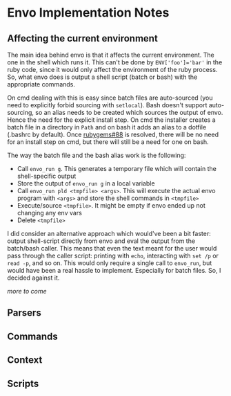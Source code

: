 # Envo Implementation Notes

## Affecting the current environment

The main idea behind envo is that it affects the current environment. The one in the shell which runs it. This can't be done by `ENV['foo']='bar'` in the ruby code, since it would only affect the environment of the ruby process. So, what envo does is output a shell script (batch or bash) with the appropriate commands.

On cmd dealing with this is easy since batch files are auto-sourced (you need to explicitly forbid sourcing with `setlocal`). Bash doesn't support auto-sourcing, so an alias needs to be created which sources the output of envo. Hence the need for the explicit install step. On cmd the installer creates a batch file in a directory in `Path` and on bash it adds an alias to a dotfile (.bashrc by default). Once [rubygems#88](https://github.com/rubygems/rubygems/issues/88) is resolved, there will be no need for an install step on cmd, but there will still be a need for one on bash.

The way the batch file and the bash alias work is the following:

* Call `envo_run g`. This generates a temporary file which will contain the shell-specific output
* Store the output of `envo_run g` in a local variable
* Call `envo_run pld <tmpfile> <args>`. This will execute the actual envo program with `<args>` and store the shell commands in `<tmpfile>`
* Execute/source `<tmpfile>`. It might be empty if envo ended up not changing any env vars
* Delete `<tmpfile>`

I did consider an alternative approach which would've been a bit faster: output shell-script directly from envo and eval the output from the batch/bash caller. This means that even the text meant for the user would pass through the caller script: printing with `echo`, interacting with `set /p` or `read -p`, and so on. This would only require a single call to `envo_run`, but would have been a real hassle to implement. Especially for batch files. So, I decided against it.

*more to come*

## Parsers

## Commands

## Context

## Scripts


